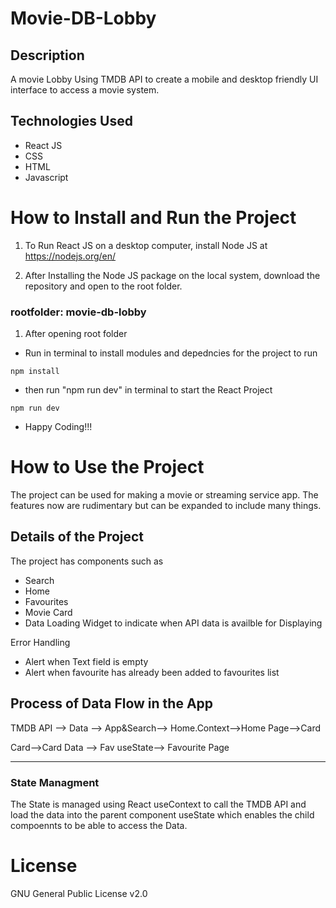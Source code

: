 # Movie-DB-Lobby

 ## Description
 A movie Lobby Using TMDB API to create a mobile and desktop friendly UI interface to access a movie system.

## Technologies Used
+ React JS
+ CSS
+ HTML
+ Javascript
 # How to Install and Run the Project
1. To Run React JS on a desktop computer, install Node JS at https://nodejs.org/en/

1. After Installing the Node JS package on the local system, download the repository and open to the root folder.

### rootfolder: movie-db-lobby

1. After opening root folder
+ Run in terminal to install modules and depedncies for the project to run
```
npm install
```
+ then run "npm run dev" in terminal to start the React Project
```
npm run dev
```

+ Happy Coding!!!

 # How to Use the Project
 The project can be used for making a movie or streaming service app. The features now are rudimentary but can be expanded to include many things. 
## Details of the Project

The project has components such as
+ Search
+ Home
+ Favourites
+ Movie Card
+ Data Loading Widget to indicate when API data is availble for Displaying 

Error Handling
+ Alert when Text field is empty 
+ Alert when favourite has already been added to favourites list

## Process of Data Flow in the App
TMDB API --> Data --> App&Search--> Home.Context-->Home Page-->Card

Card-->Card Data --> Fav useState--> Favourite Page

---
### State Managment 
The State is managed using React useContext to call the TMDB API and load the data into the parent component useState which enables the child compoennts to be able to access the Data.
 # License

 GNU General Public License v2.0